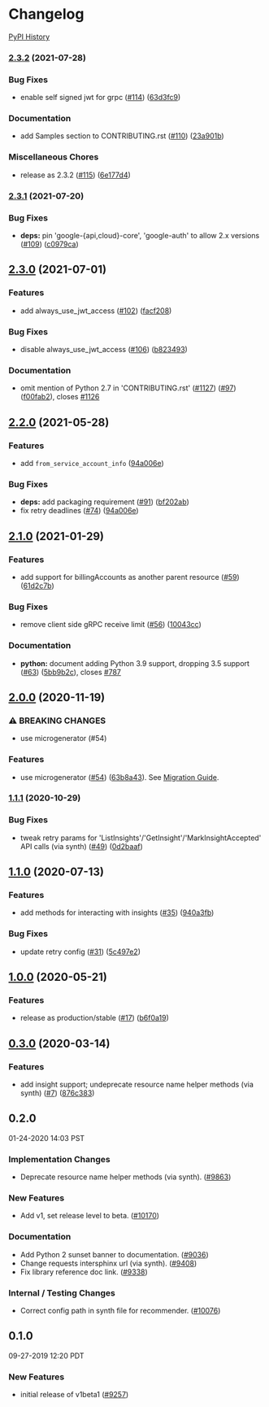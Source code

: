 # Changelog

[PyPI History][1]

[1]: https://pypi.org/project/google-cloud-recommender/#history

### [2.3.2](https://www.github.com/googleapis/python-recommender/compare/v2.3.1...v2.3.2) (2021-07-28)


### Bug Fixes

* enable self signed jwt for grpc ([#114](https://www.github.com/googleapis/python-recommender/issues/114)) ([63d3fc9](https://www.github.com/googleapis/python-recommender/commit/63d3fc92cebeb8148b35cacaac4bfea096242f2f))


### Documentation

* add Samples section to CONTRIBUTING.rst ([#110](https://www.github.com/googleapis/python-recommender/issues/110)) ([23a901b](https://www.github.com/googleapis/python-recommender/commit/23a901b992697c0e4ccdfb42573bc34d7244c31e))


### Miscellaneous Chores

* release as 2.3.2 ([#115](https://www.github.com/googleapis/python-recommender/issues/115)) ([6e177d4](https://www.github.com/googleapis/python-recommender/commit/6e177d4790a2074d035516ada6b27c66315aa44c))

### [2.3.1](https://www.github.com/googleapis/python-recommender/compare/v2.3.0...v2.3.1) (2021-07-20)


### Bug Fixes

* **deps:** pin 'google-{api,cloud}-core', 'google-auth' to allow 2.x versions ([#109](https://www.github.com/googleapis/python-recommender/issues/109)) ([c0979ca](https://www.github.com/googleapis/python-recommender/commit/c0979caf8d3d33ed1b914907b51c3647addea2da))

## [2.3.0](https://www.github.com/googleapis/python-recommender/compare/v2.2.0...v2.3.0) (2021-07-01)


### Features

* add always_use_jwt_access ([#102](https://www.github.com/googleapis/python-recommender/issues/102)) ([facf208](https://www.github.com/googleapis/python-recommender/commit/facf208a7b698e8e5af113d4b151250d2ea84734))


### Bug Fixes

* disable always_use_jwt_access ([#106](https://www.github.com/googleapis/python-recommender/issues/106)) ([b823493](https://www.github.com/googleapis/python-recommender/commit/b82349335502dbd9ec15646b036af4e59d41014e))


### Documentation

* omit mention of Python 2.7 in 'CONTRIBUTING.rst' ([#1127](https://www.github.com/googleapis/python-recommender/issues/1127)) ([#97](https://www.github.com/googleapis/python-recommender/issues/97)) ([f00fab2](https://www.github.com/googleapis/python-recommender/commit/f00fab2d3064c3a87823b444f556cce6cdccfab6)), closes [#1126](https://www.github.com/googleapis/python-recommender/issues/1126)

## [2.2.0](https://www.github.com/googleapis/python-recommender/compare/v2.1.0...v2.2.0) (2021-05-28)


### Features

* add `from_service_account_info` ([94a006e](https://www.github.com/googleapis/python-recommender/commit/94a006ea95f692e431cda4cea9e5042f494c0704))


### Bug Fixes

* **deps:** add packaging requirement ([#91](https://www.github.com/googleapis/python-recommender/issues/91)) ([bf202ab](https://www.github.com/googleapis/python-recommender/commit/bf202ab5656cbd7dfdff6847310d4321c48735d4))
* fix retry deadlines ([#74](https://www.github.com/googleapis/python-recommender/issues/74)) ([94a006e](https://www.github.com/googleapis/python-recommender/commit/94a006ea95f692e431cda4cea9e5042f494c0704))

## [2.1.0](https://www.github.com/googleapis/python-recommender/compare/v2.0.0...v2.1.0) (2021-01-29)


### Features

* add support for billingAccounts as another parent resource ([#59](https://www.github.com/googleapis/python-recommender/issues/59)) ([61d2c7b](https://www.github.com/googleapis/python-recommender/commit/61d2c7b0440c79a938cecd5a75822055934d8915))


### Bug Fixes

* remove client side gRPC receive limit ([#56](https://www.github.com/googleapis/python-recommender/issues/56)) ([10043cc](https://www.github.com/googleapis/python-recommender/commit/10043cc32d9c13ab92da62e214a972918336e88d))


### Documentation

* **python:** document adding Python 3.9 support, dropping 3.5 support ([#63](https://www.github.com/googleapis/python-recommender/issues/63)) ([5bb9b2c](https://www.github.com/googleapis/python-recommender/commit/5bb9b2c6b627e58a831be24d038f7b3f6bf55e3b)), closes [#787](https://www.github.com/googleapis/python-recommender/issues/787)

## [2.0.0](https://www.github.com/googleapis/python-recommender/compare/v1.1.1...v2.0.0) (2020-11-19)


### ⚠ BREAKING CHANGES

* use microgenerator (#54)

### Features

* use microgenerator ([#54](https://www.github.com/googleapis/python-recommender/issues/54)) ([63b8a43](https://www.github.com/googleapis/python-recommender/commit/63b8a43ce25a5305664424fa247ad82595c4342f)). See [Migration Guide](https://github.com/googleapis/python-recommender/blob/main/UPGRADING.md).

### [1.1.1](https://www.github.com/googleapis/python-recommender/compare/v1.1.0...v1.1.1) (2020-10-29)


### Bug Fixes

* tweak retry params for 'ListInsights'/'GetInsight'/'MarkInsightAccepted' API calls (via synth) ([#49](https://www.github.com/googleapis/python-recommender/issues/49)) ([0d2baaf](https://www.github.com/googleapis/python-recommender/commit/0d2baaf9e0d05897b4ea380510d3d899638cb45d))

## [1.1.0](https://www.github.com/googleapis/python-recommender/compare/v1.0.0...v1.1.0) (2020-07-13)


### Features

* add methods for interacting with insights ([#35](https://www.github.com/googleapis/python-recommender/issues/35)) ([940a3fb](https://www.github.com/googleapis/python-recommender/commit/940a3fb01013865c836bfb55397c25284004a7ad))


### Bug Fixes

* update retry config ([#31](https://www.github.com/googleapis/python-recommender/issues/31)) ([5c497e2](https://www.github.com/googleapis/python-recommender/commit/5c497e29d65d288a4b8b24a7b5aa487a5804e880))

## [1.0.0](https://www.github.com/googleapis/python-recommender/compare/v0.3.0...v1.0.0) (2020-05-21)


### Features

* release as production/stable ([#17](https://www.github.com/googleapis/python-recommender/issues/17)) ([b6f0a19](https://www.github.com/googleapis/python-recommender/commit/b6f0a1972df2d0eb49580e152f47b2d13ea1c53c))

## [0.3.0](https://www.github.com/googleapis/python-recommender/compare/v0.2.0...v0.3.0) (2020-03-14)


### Features

* add insight support; undeprecate resource name helper methods (via synth) ([#7](https://www.github.com/googleapis/python-recommender/issues/7)) ([876c383](https://www.github.com/googleapis/python-recommender/commit/876c383afed9a2384d9ef361b4054c381ab9a23b))

## 0.2.0

01-24-2020 14:03 PST

### Implementation Changes
- Deprecate resource name helper methods (via synth).  ([#9863](https://github.com/googleapis/google-cloud-python/pull/9863))

### New Features
- Add v1, set release level to beta. ([#10170](https://github.com/googleapis/google-cloud-python/pull/10170))

### Documentation
- Add Python 2 sunset banner to documentation. ([#9036](https://github.com/googleapis/google-cloud-python/pull/9036))
- Change requests intersphinx url (via synth). ([#9408](https://github.com/googleapis/google-cloud-python/pull/9408))
- Fix library reference doc link. ([#9338](https://github.com/googleapis/google-cloud-python/pull/9338))

### Internal / Testing Changes
- Correct config path in synth file for recommender. ([#10076](https://github.com/googleapis/google-cloud-python/pull/10076))

## 0.1.0

09-27-2019 12:20 PDT

### New Features
- initial release of v1beta1 ([#9257](https://github.com/googleapis/google-cloud-python/pull/9257))
